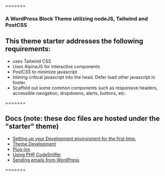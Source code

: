 =======

### A WordPress Block Theme utilizing nodeJS, Tailwind and PostCSS #

## This theme starter addresses the following requirements: ##
- uses Tailwind CSS
- Uses AlpineJS for interactive components
- PostCSS to minimize javascript
- Inlining critical javascript into the head. Defer load other javascript in footer.
- Scaffold out some common components such as responsive headers, accessible navigation, dropdowns, alerts, buttons, etc.

=======

## Docs (note: these doc files are hosted under the "starter" theme)
* [Setting up your Development environment for the first time.](../starter/docs/local_dev_setup.md)
* [Theme Development](../starter/docs/theme_setup_and_dev.md)
* [Plug-ins](../starter/docs/plugins.md)
* [Using PHP CodeSniffer](../starter/docs/phpcs.md)
* [Sending emails from WordPress](../starter/docs/emailing_from_wp.md)

=======